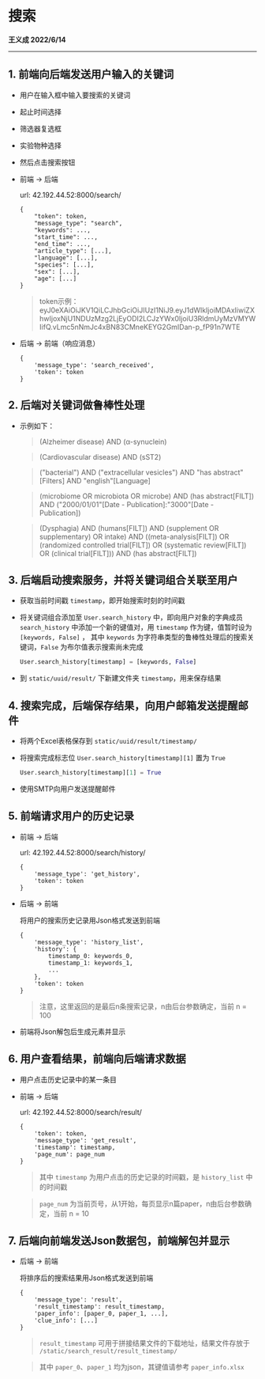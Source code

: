 # 搜索

**王义成 2022/6/14**

---

## 1. 前端向后端发送用户输入的关键词

* 用户在输入框中输入要搜索的关键词

* 起止时间选择

* 筛选器复选框

* 实验物种选择

* 然后点击搜索按钮

* 前端 -> 后端

    url: 42.192.44.52:8000/search/

    ```
    {
        "token": token,
        "message_type": "search", 
        "keywords": ..., 
        "start_time": ..., 
        "end_time": ..., 
        "article_type": [...],
        "language": [...],
        "species": [...],
        "sex": [...],
        "age": [...]
    }
    ```

    > token示例：eyJ0eXAiOiJKV1QiLCJhbGciOiJIUzI1NiJ9.eyJ1dWlkIjoiMDAxIiwiZXhwIjoxNjU1NDUzMzg2LjEyODI2LCJzYWx0IjoiU3RldmUyMzVMYWIifQ.vLmc5nNmJc4xBN83CMneKEYG2GmIDan-p_fP91n7WTE

* 后端 -> 前端（响应消息）
    
    ```
    {   
        'message_type': 'search_received',
        'token': token
    }
    ```

## 2. 后端对关键词做鲁棒性处理

* 示例如下：
    > (Alzheimer disease) AND (α-synuclein)

    > (Cardiovascular disease) AND (sST2)

    > ("bacterial") AND ("extracellular vesicles") AND "has abstract"[Filters] AND "english"[Language]

    > (microbiome OR microbiota OR microbe) AND (has abstract[FILT]) AND ("2000/01/01"[Date - Publication]:"3000"[Date - Publication])

    > (Dysphagia) AND (humans[FILT]) AND (supplement OR supplementary) OR intake) AND ((meta-analysis[FILT]) OR (randomized controlled trial[FILT]) OR (systematic review[FILT]) OR (clinical trial[FILT])) AND (has abstract[FILT])

## 3. 后端启动搜索服务，并将关键词组合关联至用户

* 获取当前时间戳 ```timestamp```，即开始搜索时刻的时间戳

* 将关键词组合添加至 ```User.search_history``` 中，即向用户对象的字典成员 ```search_history``` 中添加一个新的键值对，用 ```timestamp``` 作为键，值暂时设为 ```[keywords, False]``` ， 其中 ```keywords``` 为字符串类型的鲁棒性处理后的搜索关键词，```False``` 为布尔值表示搜索尚未完成

    ```python
    User.search_history[timestamp] = [keywords, False]
    ```

* 到 ```static/uuid/result/``` 下新建文件夹 ```timestamp```，用来保存结果

## 4. 搜索完成，后端保存结果，向用户邮箱发送提醒邮件

* 将两个Excel表格保存到 ```static/uuid/result/timestamp/``` 

* 将搜索完成标志位 ```User.search_history[timestamp][1]``` 置为 ```True```

    ```python
    User.search_history[timestamp][1] = True
    ```

* 使用SMTP向用户发送提醒邮件

## 5. 前端请求用户的历史记录

* 前端 -> 后端

    url: 42.192.44.52:8000/search/history/

    ```
    {
        'message_type': 'get_history',
        'token': token
    }
    ```

* 后端 -> 前端

    将用户的搜索历史记录用Json格式发送到前端

    ```
    {   
        'message_type': 'history_list',
        'history': {
            timestamp_0: keywords_0,
            timestamp_1: keywords_1,
            ...
        },
        'token': token
    }
    ```

    > 注意，这里返回的是最后n条搜索记录，n由后台参数确定，当前 n = 100

* 前端将Json解包后生成元素并显示

## 6. 用户查看结果，前端向后端请求数据

* 用户点击历史记录中的某一条目

* 前端 -> 后端
    
    url: 42.192.44.52:8000/search/result/

    ```
    {
        'token': token,
        'message_type': 'get_result',
        'timestamp': timestamp,
        'page_num': page_num
    }
    ```

    > 其中 ```timestamp``` 为用户点击的历史记录的时间戳，是 ```history_list``` 中的时间戳

    > ```page_num``` 为当前页号，从1开始，每页显示n篇paper，n由后台参数确定，当前 n = 10

## 7. 后端向前端发送Json数据包，前端解包并显示

* 后端 -> 前端
    
    将排序后的搜索结果用Json格式发送到前端

    ```
    {   
        'message_type': 'result',
        'result_timestamp': result_timestamp,
        'paper_info': [paper_0, paper_1, ...],
        'clue_info': [...]
    }
    ```

    > ```result_timestamp``` 可用于拼接结果文件的下载地址，结果文件存放于 ```/static/search_result/result_timestamp/``` 

    > 其中 ```paper_0```、```paper_1``` 均为json，其键值请参考 ```paper_info.xlsx```
